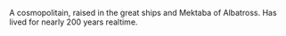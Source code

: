 A cosmopolitain, raised in the great ships and Mektaba of Albatross. Has lived for nearly 200 years realtime. 

